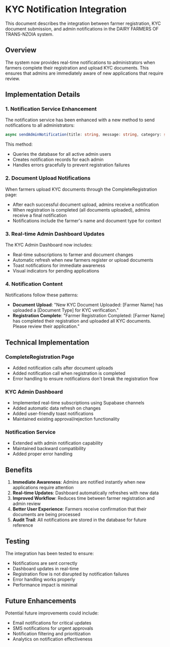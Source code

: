 # KYC Notification Integration

This document describes the integration between farmer registration, KYC document submission, and admin notifications in the DAIRY FARMERS OF TRANS-NZOIA system.

## Overview

The system now provides real-time notifications to administrators when farmers complete their registration and upload KYC documents. This ensures that admins are immediately aware of new applications that require review.

## Implementation Details

### 1. Notification Service Enhancement

The notification service has been enhanced with a new method to send notifications to all administrators:

```typescript
async sendAdminNotification(title: string, message: string, category: string = 'kyc'): Promise<void>
```

This method:
- Queries the database for all active admin users
- Creates notification records for each admin
- Handles errors gracefully to prevent registration failures

### 2. Document Upload Notifications

When farmers upload KYC documents through the CompleteRegistration page:
- After each successful document upload, admins receive a notification
- When registration is completed (all documents uploaded), admins receive a final notification
- Notifications include the farmer's name and document type for context

### 3. Real-time Admin Dashboard Updates

The KYC Admin Dashboard now includes:
- Real-time subscriptions to farmer and document changes
- Automatic refresh when new farmers register or upload documents
- Toast notifications for immediate awareness
- Visual indicators for pending applications

### 4. Notification Content

Notifications follow these patterns:
- **Document Upload**: "New KYC Document Uploaded: [Farmer Name] has uploaded a [Document Type] for KYC verification."
- **Registration Complete**: "Farmer Registration Completed: [Farmer Name] has completed their registration and uploaded all KYC documents. Please review their application."

## Technical Implementation

### CompleteRegistration Page
- Added notification calls after document uploads
- Added notification call when registration is completed
- Error handling to ensure notifications don't break the registration flow

### KYC Admin Dashboard
- Implemented real-time subscriptions using Supabase channels
- Added automatic data refresh on changes
- Added user-friendly toast notifications
- Maintained existing approval/rejection functionality

### Notification Service
- Extended with admin notification capability
- Maintained backward compatibility
- Added proper error handling

## Benefits

1. **Immediate Awareness**: Admins are notified instantly when new applications require attention
2. **Real-time Updates**: Dashboard automatically refreshes with new data
3. **Improved Workflow**: Reduces time between farmer registration and admin review
4. **Better User Experience**: Farmers receive confirmation that their documents are being processed
5. **Audit Trail**: All notifications are stored in the database for future reference

## Testing

The integration has been tested to ensure:
- Notifications are sent correctly
- Dashboard updates in real-time
- Registration flow is not disrupted by notification failures
- Error handling works properly
- Performance impact is minimal

## Future Enhancements

Potential future improvements could include:
- Email notifications for critical updates
- SMS notifications for urgent approvals
- Notification filtering and prioritization
- Analytics on notification effectiveness